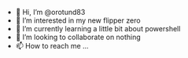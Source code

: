 - 👋 Hi, I’m @orotund83
- 👀 I’m interested in my new flipper zero
- 🌱 I’m currently learning a little bit about powershell
- 💞️ I’m looking to collaborate on nothing
- 📫 How to reach me ...

<!---
orotund83/orotund83 is a ✨ special ✨ repository because its `README.md` (this file) appears on your GitHub profile.
You can click the Preview link to take a look at your changes.
--->
